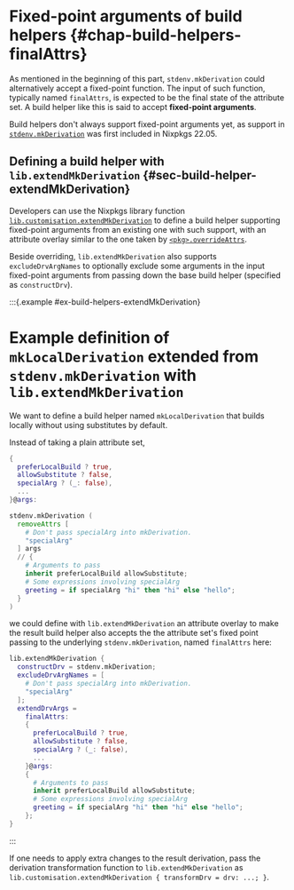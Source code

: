 # Fixed-point arguments of build helpers {#chap-build-helpers-finalAttrs}

As mentioned in the beginning of this part, `stdenv.mkDerivation` could alternatively accept a fixed-point function. The input of such function, typically named `finalAttrs`, is expected to be the final state of the attribute set.
A build helper like this is said to accept **fixed-point arguments**.

Build helpers don't always support fixed-point arguments yet, as support in [`stdenv.mkDerivation`](#mkderivation-recursive-attributes) was first included in Nixpkgs 22.05.

## Defining a build helper with `lib.extendMkDerivation` {#sec-build-helper-extendMkDerivation}

Developers can use the Nixpkgs library function [`lib.customisation.extendMkDerivation`](#function-library-lib.customisation.extendMkDerivation) to define a build helper supporting fixed-point arguments from an existing one with such support, with an attribute overlay similar to the one taken by [`<pkg>.overrideAttrs`](#sec-pkg-overrideAttrs).

Beside overriding, `lib.extendMkDerivation` also supports `excludeDrvArgNames` to optionally exclude some arguments in the input fixed-point arguments from passing down the base build helper (specified as `constructDrv`).

:::{.example #ex-build-helpers-extendMkDerivation}

# Example definition of `mkLocalDerivation` extended from `stdenv.mkDerivation` with `lib.extendMkDerivation`

We want to define a build helper named `mkLocalDerivation` that builds locally without using substitutes by default.

Instead of taking a plain attribute set,

```nix
{
  preferLocalBuild ? true,
  allowSubstitute ? false,
  specialArg ? (_: false),
  ...
}@args:

stdenv.mkDerivation (
  removeAttrs [
    # Don't pass specialArg into mkDerivation.
    "specialArg"
  ] args
  // {
    # Arguments to pass
    inherit preferLocalBuild allowSubstitute;
    # Some expressions involving specialArg
    greeting = if specialArg "hi" then "hi" else "hello";
  }
)
```

we could define with `lib.extendMkDerivation` an attribute overlay to make the result build helper also accepts the the attribute set's fixed point passing to the underlying `stdenv.mkDerivation`, named `finalAttrs` here:

```nix
lib.extendMkDerivation {
  constructDrv = stdenv.mkDerivation;
  excludeDrvArgNames = [
    # Don't pass specialArg into mkDerivation.
    "specialArg"
  ];
  extendDrvArgs =
    finalAttrs:
    {
      preferLocalBuild ? true,
      allowSubstitute ? false,
      specialArg ? (_: false),
      ...
    }@args:
    {
      # Arguments to pass
      inherit preferLocalBuild allowSubstitute;
      # Some expressions involving specialArg
      greeting = if specialArg "hi" then "hi" else "hello";
    };
}
```
:::

If one needs to apply extra changes to the result derivation, pass the derivation transformation function to `lib.extendMkDerivation` as `lib.customisation.extendMkDerivation { transformDrv = drv: ...; }`.
